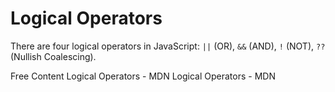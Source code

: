 # Logical Operators

There are four logical operators in JavaScript: `||` (OR), `&&` (AND), `!` (NOT), `??` (Nullish Coalescing).

<ResourceGroupTitle>Free Content</ResourceGroupTitle>
<BadgeLink colorScheme='yellow' badgeText='Read' href='https://developer.mozilla.org/en-US/docs/Web/JavaScript/Reference/Operators#binary_logical_operators'>Logical Operators - MDN</BadgeLink>
<BadgeLink colorScheme='yellow' badgeText='Read' href='https://developer.mozilla.org/en-US/docs/Web/JavaScript/Reference/Operators#binary_logical_operators'>Logical Operators - MDN</BadgeLink>
